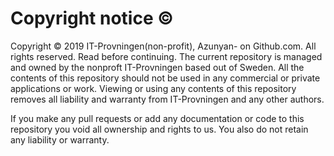 # Copyright notice ©
Copyright © 2019 IT-Provningen(non-profit), Azunyan- on Github.com. All rights reserved.
Read before continuing.
The current repository is managed and owned by the nonproft IT-Provningen based out of Sweden.
All the contents of this repository should not be used in any commercial or private
applications or work. Viewing or using any contents of this repository removes all liability
and warranty from IT-Provningen and any other authors.

If you make any pull requests or add any documentation or code to this repository you void all
ownership and rights to us. You also do not retain any liability or warranty.

